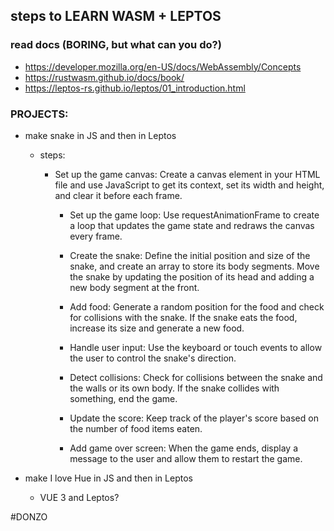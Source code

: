 ## steps to LEARN WASM + LEPTOS
### read docs (BORING, but what can you do?)
- https://developer.mozilla.org/en-US/docs/WebAssembly/Concepts
- https://rustwasm.github.io/docs/book/
- https://leptos-rs.github.io/leptos/01_introduction.html
### PROJECTS:
- make snake in JS and then in Leptos
	- steps:
		- Set up the game canvas: Create a canvas element in your HTML file and use JavaScript to get its context, set its width and height, and clear it before each frame.

    		- Set up the game loop: Use requestAnimationFrame to create a loop that updates the game state and redraws the canvas every frame.

    		- Create the snake: Define the initial position and size of the snake, and create an array to store its body segments. Move the snake by updating the position of its head and adding a new body segment at the front.

    		- Add food: Generate a random position for the food and check for collisions with the snake. If the snake eats the food, increase its size and generate a new food.

     		- Handle user input: Use the keyboard or touch events to allow the user to control the snake's direction.

    		- Detect collisions: Check for collisions between the snake and the walls or its own body. If the snake collides with something, end the game.

    		- Update the score: Keep track of the player's score based on the number of food items eaten.

    		- Add game over screen: When the game ends, display a message to the user and allow them to restart the game.

- make I love Hue in JS and then in Leptos
	- VUE 3 and Leptos?

#DONZO
